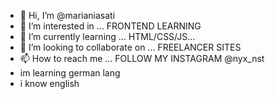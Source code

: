 - 👋 Hi, I’m @marianiasati
- 👀 I’m interested in ... FRONTEND LEARNING
- 🌱 I’m currently learning ... HTML/CSS/JS...
- 💞️ I’m looking to collaborate on ... FREELANCER SITES 
- 📫 How to reach me ... FOLLOW MY INSTAGRAM @nyx_nst
- im learning german lang
- i know english

<!---
marianiasati/marianiasati is a ✨ special ✨ repository because its `README.md` (this file) appears on your GitHub profile.
You can click the Preview link to take a look at your changes.
--->
